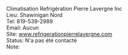Climatisation Refrigération Pierre Lavergne Inc  
Lieu: Shawinigan Nord  
Tel: 819-539-2989  
Email: Aucun  
Site: www.refrigerationpierrelavergne.com  
Status: N'a pas été contacté  
Note:  